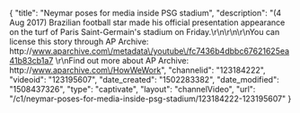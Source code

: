 {
    "title": "Neymar poses for media inside PSG stadium",
    "description": "(4 Aug 2017) Brazilian football star made his official presentation appearance on the turf of Paris Saint-Germain's stadium on Friday.\r\n\r\n\r\nYou can license this story through AP Archive: http:\/\/www.aparchive.com\/metadata\/youtube\/fc7436b4dbbc67621625ea41b83cb1a7 \r\nFind out more about AP Archive: http:\/\/www.aparchive.com\/HowWeWork",
    "channelid": "123184222",
    "videoid": "123195607",
    "date_created": "1502283382",
    "date_modified": "1508437326",
    "type": "captivate",
    "layout": "channelVideo",
    "url": "\/c1\/neymar-poses-for-media-inside-psg-stadium\/123184222-123195607"
}